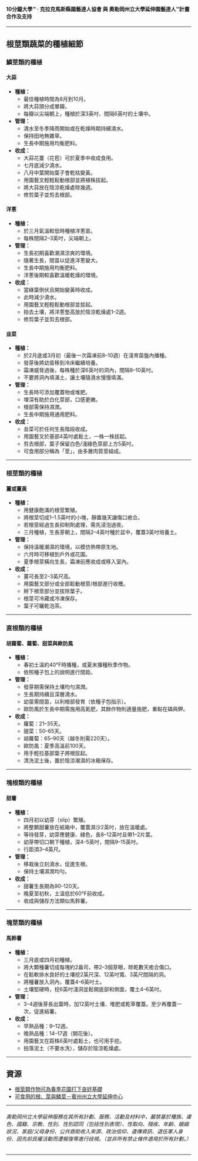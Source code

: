 #### 10分鐘大學™ · 克拉克馬斯縣園藝達人協會 與 奧勒岡州立大學延伸園藝達人™計畫合作及支持

---

## 根莖類蔬菜的種植細節

### 鱗莖類的種植

#### 大蒜

- **種植：**
  - 最佳種植時間為8月到10月。
  - 將大蒜頭分成單瓣。
  - 每瓣以尖端朝上，種植於深3英吋、間隔6英吋的土壤中。
- **管理：**
  - 澆水至冬季降雨開始或在乾燥時期持續澆水。
  - 保持田地無雜草。
  - 生長中期施用均衡肥料。
- **收成：**
  - 大蒜花薹（花苞）可於夏季中收成食用。
  - 七月底減少澆水。
  - 八月中葉開始葉子會乾枯變黃。
  - 用園藝叉輕輕鬆動根部並將植株拔起。
  - 將大蒜放在陰涼乾燥處晾幾週。
  - 修剪葉子並剪去根部。

#### 洋蔥

- **種植：**
  - 於三月氣溫較低時種植洋蔥苗。
  - 每株間隔2–3英吋，尖端朝上。
- **管理：**
  - 生長初期喜歡潮濕涼爽的環境。
  - 隨著生長，間苗以促進洋蔥變大。
  - 生長中期施用均衡肥料。
  - 洋蔥後期較喜歡溫暖乾燥的環境。
- **收成：**
  - 當綠葉倒伏且開始變黃時收成。
  - 此時減少澆水。
  - 用園藝叉輕輕鬆動根部並拔起。
  - 拍去土壤，將洋蔥墊高放於陰涼乾燥處1–2週。
  - 修剪葉子並剪去根部。

#### 韭菜

- **種植：**
  - 於2月底或3月初（最後一次霜凍前8–10週）在淺育苗盤內播種。
  - 發芽後將幼苗移到冷床繼續培養。
  - 霜凍威脅過後，每株種於深6英吋的洞內，間隔8–10英吋。
  - 不要將洞內填滿土，讓土壤隨澆水慢慢填滿。
- **管理：**
  - 生長時可添加覆蓋物或堆肥。
  - 埋深有助於白化莖部，口感更嫩。
  - 根部需保持濕潤。
  - 生長中期施用通用肥料。
- **收成：**
  - 韭菜可於任何生長階段收成。
  - 用園藝叉於基部4英吋處鬆土，一株一株拔起。
  - 剪去根部，葉子保留白色/淺綠色莖部上方5英吋。
  - 可食用部分稱為「莖」，由多層肉質莖組成。

---

### 根莖類的種植

#### 薑或薑黃

- **種植：**
  - 用健康飽滿的根莖繁殖。
  - 將根莖切成1–1.5英吋的小塊，靜置幾天讓傷口癒合。
  - 若根莖經過生長抑制劑處理，需先浸泡過夜。
  - 三月種植，生長芽朝上，間隔2–4英吋種於盆中，覆蓋3英吋培養土。
- **管理：**
  - 保持溫暖潮濕的環境，以模仿熱帶原生地。
  - 六月時可移植到戶外或花園。
  - 夏季根莖橫向生長，霜凍前應收成或移入室內。
- **收成：**
  - 薑可長至2–3英尺高。
  - 用園藝叉部分或全部鬆動根莖/根部進行收穫。
  - 掰下根莖部分並拔除葉子。
  - 根莖可冷藏或冷凍保存。
  - 葉子可曬乾泡茶。

---

### 直根類的種植

#### 胡蘿蔔、蘿蔔、甜菜與歐防風

- **種植：**
  - 春初土溫約40°F時播種，或夏末播種秋季作物。
  - 依照種子包上的說明進行間距。
- **管理：**
  - 發芽期需保持土壤均勻濕潤。
  - 生長期持續且深層澆水。
  - 幼苗需間苗，以利根部發育（依種子包指示）。
  - 歐防風於生長中期需施用高氮肥，其餘作物則適量施肥，重點在磷與鉀。
- **收成：**
  - 蘿蔔：21–35天。
  - 甜菜：50–65天。
  - 胡蘿蔔：65–90天（越冬則需220天）。
  - 歐防風：夏季高溫前100天。
  - 用手輕拉基部葉子將根拔起。
  - 清洗泥土後，置於陰涼潮濕的冰箱保存。

---

### 塊根類的種植

#### 甜薯

- **種植：**
  - 四月初以幼芽（slip）繁殖。
  - 將整顆甜薯放在紙箱中，覆蓋濕沙2英吋，放在溫暖處。
  - 等待發芽，幼芽應健康、綠色，長8–12英吋且帶1–2片葉。
  - 幼芽帶切口朝下種植，深4–5英吋，間隔9–15英吋。
  - 行距須3–4英尺。
- **管理：**
  - 移栽後立刻澆水，促進生根。
  - 保持土壤濕潤均勻。
- **收成：**
  - 甜薯生長期為90–120天。
  - 晚夏至初秋，土溫低於60°F前收成。
  - 收成與儲存方法類似馬鈴薯。

---

### 塊莖類的種植

#### 馬鈴薯

- **種植：**
  - 三月底或四月初種植。
  - 將大顆種薯切成每塊約2盎司，帶2–3個芽眼，晾乾數天癒合傷口。
  - 在鬆軟排水良好的土壤挖2英尺深、12英吋寬、3英尺間隔的洞。
  - 將種薯放入洞內，覆蓋4–6英吋土。
  - 土壤堅硬時，挖6英吋淺洞並鬆開底部和側面，覆土4–6英吋。
- **管理：**
  - 3–4週後芽長出葉時，加12英吋土壤、堆肥或乾草覆蓋。至少再覆蓋一次，促進結薯。
- **收成：**
  - 早熟品種：9–12週。
  - 晚熟品種：14–17週（開花後）。
  - 用園藝叉在距株6英吋處鬆土，也可用手挖。
  - 拍落泥土（不要水洗），儲存於陰涼乾燥處。

---

## 資源

- [根莖類作物可為春季花園打下良好基礎](https://extension.oregonstate.edu/gardening/vegetables/root-crops-can-jump-start-your-spring-garden)
- [可食用的根、莖與鱗莖－賓州州立大學延伸中心](https://extension.psu.edu/edible-roots-stems-and-bulbs)

---

###### 奧勒岡州立大學延伸服務在其所有計劃、服務、活動及材料中，嚴禁基於種族、膚色、國籍、宗教、性別、性別認同（包括性別表現）、性取向、殘疾、年齡、婚姻狀況、家庭/父母身份、公共救助收入來源、政治信仰、遺傳資訊、退伍軍人身份、因先前民權活動而遭報復等進行歧視。（並非所有禁止條件適用於所有計劃。）

---